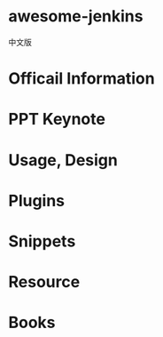 # awesome-jenkins

中文版

# Officail Information

# PPT Keynote

# Usage, Design

# Plugins

# Snippets

# Resource

# Books
